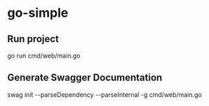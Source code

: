 # go-simple


## Run project

go run cmd/web/main.go

## Generate Swagger Documentation

swag init --parseDependency --parseInternal -g cmd/web/main.go


